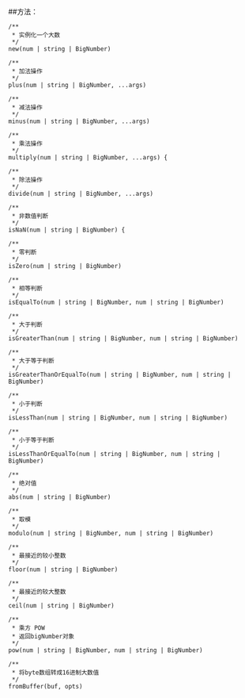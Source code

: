 ##方法：

    /**
     * 实例化一个大数
     */
    new(num | string | BigNumber)

    /**
     * 加法操作
     */
    plus(num | string | BigNumber, ...args)

    /**
     * 减法操作
     */
    minus(num | string | BigNumber, ...args)

    /**
     * 乘法操作
     */
    multiply(num | string | BigNumber, ...args) {

    /**
     * 除法操作
     */
    divide(num | string | BigNumber, ...args)

    /**
     * 非数值判断
     */
    isNaN(num | string | BigNumber) {

    /**
     * 零判断
     */
    isZero(num | string | BigNumber)

    /**
     * 相等判断
     */
    isEqualTo(num | string | BigNumber, num | string | BigNumber)

    /**
     * 大于判断
     */
    isGreaterThan(num | string | BigNumber, num | string | BigNumber)

    /**
     * 大于等于判断
     */
    isGreaterThanOrEqualTo(num | string | BigNumber, num | string | BigNumber)

    /**
     * 小于判断
     */
    isLessThan(num | string | BigNumber, num | string | BigNumber)

    /**
     * 小于等于判断
     */
    isLessThanOrEqualTo(num | string | BigNumber, num | string | BigNumber)

    /**
     * 绝对值
     */
    abs(num | string | BigNumber)

    /**
     * 取模
     */
    modulo(num | string | BigNumber, num | string | BigNumber)

    /**
     * 最接近的较小整数
     */
    floor(num | string | BigNumber)

    /**
     * 最接近的较大整数
     */
    ceil(num | string | BigNumber)

    /**
     * 乘方 POW
     * 返回bigNumber对象
     */
    pow(num | string | BigNumber, num | string | BigNumber)

    /**
     * 将byte数组转成16进制大数值
     */
    fromBuffer(buf, opts)
